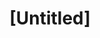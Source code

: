 ---
pid: mx249
title: "[Untitled]"
location_transcription: West Philadelphia
coordinates: "[-75.225621621345, 39.952516892666]"
zipcode: '19143'
gen_neighborhood: West Philadelphia
neighborhood: University City
outside_phl: 
age: '29'
age_range: 20-29
instagram: 
image_file_name: mx_249.jpg
proposal_transcription: A mural of poverty with change
topic: Class Structure,Inequality
topic_summary: 0, 0
type: 2D,Mural
keywords_other: Poverty
credit: Dennis Stewart
image_labels: 
twitter: 
facebook: 
permalink: "/monuments/mx249/"
layout: item-page
---